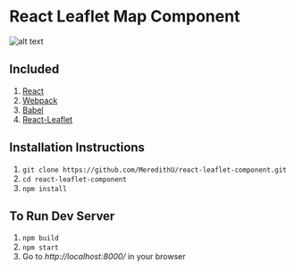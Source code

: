 # React Leaflet Map Component

![alt text](https://github.com/meredithu/react-mapbox-component/raw/master/leaflet-map.jpg)

## Included

1. [React](http://facebook.github.io/react/)
2. [Webpack](https://webpack.github.io/docs/)
3. [Babel](https://babeljs.io/)
4. [React-Leaflet](https://github.com/PaulLeCam/react-leaflet)

## Installation Instructions

1. ``git clone https://github.com/MeredithU/react-leaflet-component.git``
2. ``cd react-leaflet-component``
3. ``npm install``

## To Run Dev Server

1. ``npm build``
2. ``npm start``
3. Go to *http://localhost:8000/* in your browser